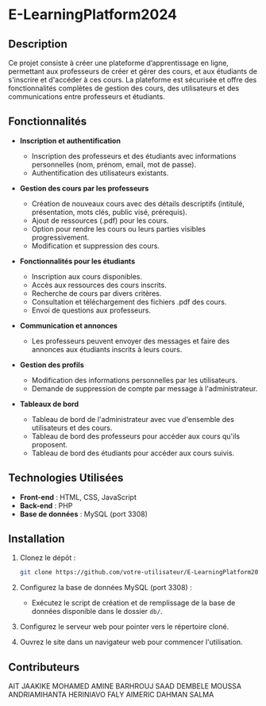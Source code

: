 # E-LearningPlatform2024

## Description
Ce projet consiste à créer une plateforme d’apprentissage en ligne, permettant aux professeurs de créer et gérer des cours, et aux étudiants de s'inscrire et d'accéder à ces cours. La plateforme est sécurisée et offre des fonctionnalités complètes de gestion des cours, des utilisateurs et des communications entre professeurs et étudiants.

## Fonctionnalités
- **Inscription et authentification**
  - Inscription des professeurs et des étudiants avec informations personnelles (nom, prénom, email, mot de passe).
  - Authentification des utilisateurs existants.
  
- **Gestion des cours par les professeurs**
  - Création de nouveaux cours avec des détails descriptifs (intitulé, présentation, mots clés, public visé, prérequis).
  - Ajout de ressources (.pdf) pour les cours.
  - Option pour rendre les cours ou leurs parties visibles progressivement.
  - Modification et suppression des cours.

- **Fonctionnalités pour les étudiants**
  - Inscription aux cours disponibles.
  - Accès aux ressources des cours inscrits.
  - Recherche de cours par divers critères.
  - Consultation et téléchargement des fichiers .pdf des cours.
  - Envoi de questions aux professeurs.
  
- **Communication et annonces**
  - Les professeurs peuvent envoyer des messages et faire des annonces aux étudiants inscrits à leurs cours.

- **Gestion des profils**
  - Modification des informations personnelles par les utilisateurs.
  - Demande de suppression de compte par message à l'administrateur.

- **Tableaux de bord**
  - Tableau de bord de l'administrateur avec vue d'ensemble des utilisateurs et des cours.
  - Tableau de bord des professeurs pour accéder aux cours qu'ils proposent.
  - Tableau de bord des étudiants pour accéder aux cours suivis.

## Technologies Utilisées
- **Front-end** : HTML, CSS, JavaScript
- **Back-end** : PHP
- **Base de données** : MySQL (port 3308)

## Installation
1. Clonez le dépôt :
    ```bash
    git clone https://github.com/votre-utilisateur/E-LearningPlatform2024.git
    ```
2. Configurez la base de données MySQL (port 3308) :
    - Exécutez le script de création et de remplissage de la base de données disponible dans le dossier `db/`.

3. Configurez le serveur web pour pointer vers le répertoire cloné.

4. Ouvrez le site dans un navigateur web pour commencer l'utilisation.
## Contributeurs
AIT JAAKIKE MOHAMED AMINE
BARHROUJ SAAD
DEMBELE MOUSSA
ANDRIAMIHANTA HERINIAVO FALY AIMERIC
DAHMAN SALMA
